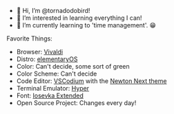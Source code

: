 - 👋 Hi, I’m @tornadodobird!
- 👀 I’m interested in learning everything I can!
- 🌱 I’m currently learning to 'time management'. 😁

Favorite Things:

- Browser: [Vivaldi](https://vivaldi.com)
- Distro: [elementaryOS](https://elementary.io)
- Color: Can't decide, some sort of green
- Color Scheme: Can't decide
- Code Editor: [VSCodium](https://vscodium.com) with the [Newton Next theme](https://github.com/bertolinimarco/vscode-theme-newton-next)
- Terminal Emulator: [Hyper](https://hyper.is)
- Font: [Iosevka Extended](https://typeof.net/iosevka)
- Open Source Project: Changes every day!
